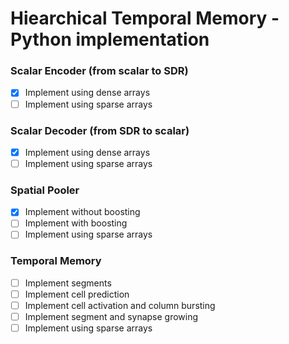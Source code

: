 # Hiearchical Temporal Memory - Python implementation

### Scalar Encoder (from scalar to SDR)
- [x] Implement using dense arrays
- [ ] Implement using sparse arrays

### Scalar Decoder (from SDR to scalar)
- [x] Implement using dense arrays
- [ ] Implement using sparse arrays

### Spatial Pooler
- [x] Implement without boosting
- [ ] Implement with boosting
- [ ] Implement using sparse arrays

### Temporal Memory
- [ ] Implement segments
- [ ] Implement cell prediction
- [ ] Implement cell activation and column bursting
- [ ] Implement segment and synapse growing
- [ ] Implement using sparse arrays
